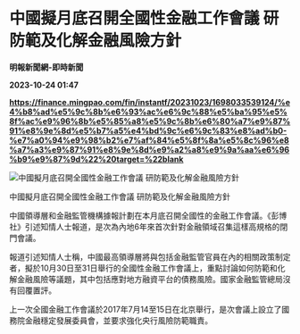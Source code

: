 # 中國擬月底召開全國性金融工作會議 研防範及化解金融風險方針
**明報新聞網-即時新聞**

**2023-10-24 01:47**

**https://finance.mingpao.com/fin/instantf/20231023/1698033539124/%e4%b8%ad%e5%9c%8b%e6%93%ac%e6%9c%88%e5%ba%95%e5%8f%ac%e9%96%8b%e5%85%a8%e5%9c%8b%e6%80%a7%e9%87%91%e8%9e%8d%e5%b7%a5%e4%bd%9c%e6%9c%83%e8%ad%b0-%e7%a0%94%e9%98%b2%e7%af%84%e5%8f%8a%e5%8c%96%e8%a7%a3%e9%87%91%e8%9e%8d%e9%a2%a8%e9%9a%aa%e6%96%b9%e9%87%9d%22%20target=%22blank**

![中國擬月底召開全國性金融工作會議  研防範及化解金融風險方針](https://fs.mingpao.com/fin/20231023/s00010/8ad98305043fda01a58ebda25f1474f2.jpg)

中國擬月底召開全國性金融工作會議 研防範及化解金融風險方針

中國領導層和金融監管機構據報計劃在本月底召開全國性的金融工作會議。《彭博社》引述知情人士報道，是次為內地6年來首次針對金融領域召集這樣高規格的閉門會議。

報道引述知情人士稱，中國最高領導層將與包括金融監管官員在內的相關政策制定者，擬於10月30日至31日舉行的全國性金融工作會議上，重點討論如何防範和化解金融風險等議題，其中包括應對地方融資平台的債務風險。國家金融監管總局沒有回覆置評。

上一次全國金融工作會議於2017年7月14至15日在北京舉行，是次會議上設立了國務院金融穩定發展委員會，並要求強化央行風險防範職責。